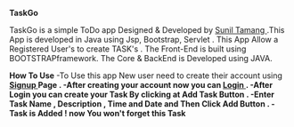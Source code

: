 **TaskGo**
		
		
TaskGo is a simple  ToDo app Designed & Developed by <a href="https://github.com/sunil-tamang">Sunil Tamang </a>.This App is developed in  Java   using Jsp, Bootstrap, Servlet . This App Allow a Registered User's to create  TASK's . The Front-End is built using BOOTSTRAPframework. The Core & BackEnd is Developed using JAVA.
 	
    
   
**How To Use**
	-To Use this app New user need to create their account using <strong><a href="signup.jsp">Signup </a> Page . 
 	 -After creating your account  now you can  <strong><a href="login.jsp">Login </a></strong> .
 	 -After Login you can create your <strong>Task</strong> By clicking at Add Task Button .
         -Enter  Task Name , Description , Time and Date and Then Click Add Button .
 	 -Task is Added ! now You won't forget this Task 
 					
